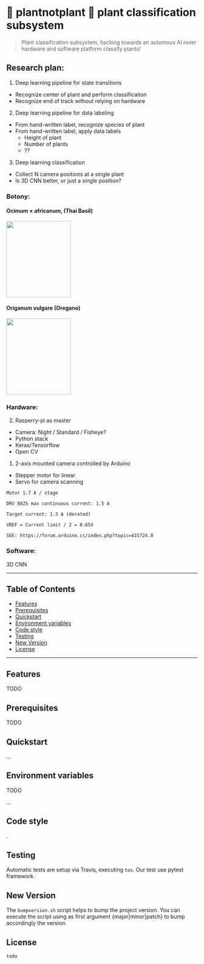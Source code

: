<!---
[![banner](https://raw.githubusercontent.com/link.png)](https://link.com)
--->

# 🌱  plantnotplant 🍂 plant classification subsystem

>    Plant classification subsystem, hacking towards an automous AI rover hardware and software platform classify plants!
<!---
>    [org](https://link.com) (add n2 link)
--->


<!---
TODO Change this to match the repo name and testing environments
[![Travis (.com)](https://img.shields.io/travis/com/link.svg)](https://travis-ci.com/orglink)
[![Codacy coverage](https://img.shields.io/codacy/coverage/link.svg)](https://app.codacy.com/project/orglink)
[![PyPI](https://img.shields.io/pypi/v/link.svg)](https://pypi.org/project/orglink/)
[![GitHub contributors](https://img.shields.io/github/contributors/link.svg)](https://github.com/oceanprotocol/orglink/contributors)
--->

## Research plan:

1) Deep learning pipeline for state transitions
  - Recognize center of plant and perform classificaiton
  - Recognize end of track without relying on hardware
2) Deep learning pipeline for data labeling
  - From hand-written label, recognize species of plant
  - From hand-written label, apply data labels 
     - Height of plant
     - Number of plants
     - ?? 
3) Deep learning classification
  - Collect N camera positions at a single plant
  - Is 3D CNN better, or just a single position? 

### Botony: 
#### Ocimum × africanum, (Thai Basil)
<img src="https://upload.wikimedia.org/wikipedia/commons/thumb/9/97/Kemangi.jpg/450px-Kemangi.jpg" height="200" width="170">

#### Origanum vulgare (Oregano)
<img src="https://upload.wikimedia.org/wikipedia/commons/thumb/5/51/Dobromysl_obecn%C3%A1.jpg/675px-Dobromysl_obecn%C3%A1.jpg" height="200" width="170">

### Hardware:
2) Rasperry-pi as master
  - Camera: Night / Standard / Fisheye?
  - Python stack
  - Keras/Tensorflow
  - Open CV
  
1) 2-axis mounted camera controlled by Arduino
  - Stepper motor for linear
  - Servo for camera scanning

```
Motor 1.7 A / stage

DRV 8825 max continuous current: 1.5 A

Target current: 1.3 A (derated)

VREF = Current limit / 2 = 0.65V

SEE: https://forum.arduino.cc/index.php?topic=415724.0
```


### Software:
3D CNN

---

## Table of Contents

  - [Features](#features)
  - [Prerequisites](#prerequisites)
  - [Quickstart](#quickstart)
  - [Environment variables](#environment-variables)
  - [Code style](#code-style)
  - [Testing](#testing)
  - [New Version](#new-version)
  - [License](#license)

---


## Features

TODO

## Prerequisites

TODO


## Quickstart

...


## Environment variables

TODO


...

## Code style

.
​    
## Testing

Automatic tests are setup via Travis, executing `tox`.
Our test use pytest framework.

## New Version

The `bumpversion.sh` script helps to bump the project version. You can execute the script using as first argument {major|minor|patch} to bump accordingly the version.

## License

```
todo

```
